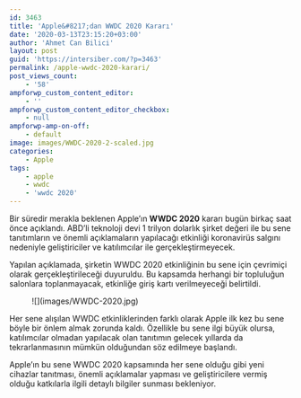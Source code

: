 ```yaml
---
id: 3463
title: 'Apple&#8217;dan WWDC 2020 Kararı'
date: '2020-03-13T23:15:20+03:00'
author: 'Ahmet Can Bilici'
layout: post
guid: 'https://intersiber.com/?p=3463'
permalink: /apple-wwdc-2020-karari/
post_views_count:
    - '58'
ampforwp_custom_content_editor:
    - ''
ampforwp_custom_content_editor_checkbox:
    - null
ampforwp-amp-on-off:
    - default
image: images/WWDC-2020-2-scaled.jpg
categories:
    - Apple
tags:
    - apple
    - wwdc
    - 'wwdc 2020'
---
```


Bir süredir merakla beklenen Apple’ın **WWDC 2020** kararı bugün birkaç saat önce açıklandı. ABD’li teknoloji devi 1 trilyon dolarlık şirket değeri ile bu sene tanıtımların ve önemli açıklamaların yapılacağı etkinliği koronavirüs salgını nedeniyle geliştiriciler ve katılımcılar ile gerçekleştirmeyecek.

Yapılan açıklamada, şirketin WWDC 2020 etkinliğinin bu sene için çevrimiçi olarak gerçekleştirileceği duyuruldu. Bu kapsamda herhangi bir topluluğun salonlara toplanmayacak, etkinliğe giriş kartı verilmeyeceği belirtildi.

<figure class="wp-block-image size-large">![](images/WWDC-2020.jpg)</figure>Her sene alışılan WWDC etkinliklerinden farklı olarak Apple ilk kez bu sene böyle bir önlem almak zorunda kaldı. Özellikle bu sene ilgi büyük olursa, katılımcılar olmadan yapılacak olan tanıtımın gelecek yıllarda da tekrarlanmasının mümkün olduğundan söz edilmeye başlandı.

Apple’ın bu sene WWDC 2020 kapsamında her sene olduğu gibi yeni cihazlar tanıtması, önemli açıklamalar yapması ve geliştiricilere vermiş olduğu katkılarla ilgili detaylı bilgiler sunması bekleniyor.